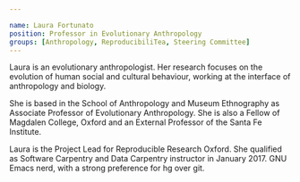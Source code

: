 ```yaml
---

name: Laura Fortunato
position: Professor in Evolutionary Anthropology
groups: [Anthropology, ReproducibiliTea, Steering Committee]
---
```


Laura is an evolutionary anthropologist. Her research focuses on the evolution
of human social and cultural behaviour, working at the interface of anthropology
and biology.

She is based in the School of Anthropology and Museum Ethnography as Associate
Professor of Evolutionary Anthropology. She is also a Fellow of Magdalen
College, Oxford and an External Professor of the Santa Fe Institute.

Laura is the Project Lead for Reproducible Research Oxford. She qualified as
Software Carpentry and Data Carpentry instructor in January 2017. GNU Emacs
nerd, with a strong preference for hg over git.
